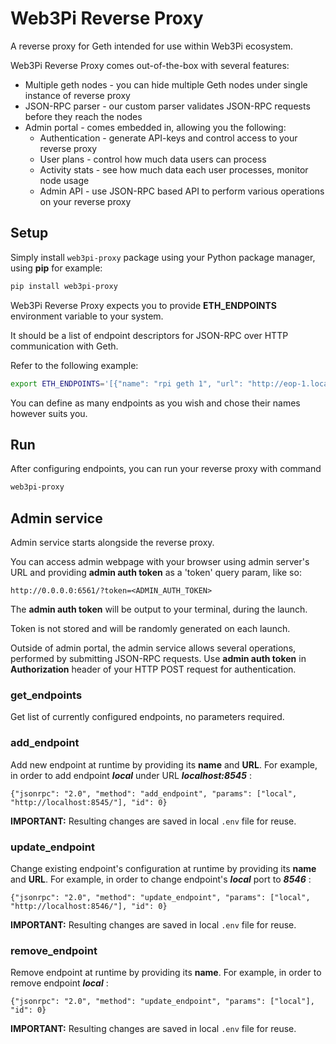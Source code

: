 # Web3Pi Reverse Proxy

A reverse proxy for Geth intended for use within Web3Pi ecosystem.

Web3Pi Reverse Proxy comes out-of-the-box with several features:
 
 - Multiple geth nodes - you can hide multiple Geth nodes under single instance of reverse proxy
 - JSON-RPC parser - our custom parser validates JSON-RPC requests before they reach the nodes
 - Admin portal - comes embedded in, allowing you the following:
	- Authentication - generate API-keys and control access to your reverse proxy
	- User plans - control how much data users can process
	- Activity stats - see how much data each user processes, monitor node usage
	- Admin API - use JSON-RPC based API to perform various operations on your reverse proxy
 
## Setup

Simply install `web3pi-proxy` package using your Python package manager, using **pip** for example:

```bash
pip install web3pi-proxy
```

Web3Pi Reverse Proxy expects you to provide **ETH_ENDPOINTS** environment variable to your system.

It should be a list of endpoint descriptors for JSON-RPC over HTTP communication with Geth.

Refer to the following example:

```bash
export ETH_ENDPOINTS='[{"name": "rpi geth 1", "url": "http://eop-1.local:8545/"}, {"name": "infura", "url": "https://mainnet.infura.io/v3/<YOUR_INFURA_API_KEY>"}]'
```

You can define as many endpoints as you wish and chose their names however suits you.

## Run

After configuring endpoints, you can run your reverse proxy with command

```bash
web3pi-proxy
```

## Admin service

Admin service starts alongside the reverse proxy.

You can access admin webpage with your browser using admin server's URL and providing **admin auth token** as a 'token' query param, like so:

```
http://0.0.0.0:6561/?token=<ADMIN_AUTH_TOKEN>
```

The **admin auth token** will be output to your terminal, during the launch.

Token is not stored and will be randomly generated on each launch.

Outside of admin portal, the admin service allows several operations, performed by submitting JSON-RPC requests.
Use **admin auth token** in **Authorization** header of your HTTP POST request for authentication.

### get_endpoints
Get list of currently configured endpoints, no parameters required.

### add_endpoint
Add new endpoint at runtime by providing its **name** and **URL**. For example, in order to add endpoint ***local*** under URL ***localhost:8545*** :

```
{"jsonrpc": "2.0", "method": "add_endpoint", "params": ["local", "http://localhost:8545/"], "id": 0}
```

**IMPORTANT:** Resulting changes are saved in local `.env` file for reuse.

### update_endpoint
Change existing endpoint's configuration at runtime by providing its **name** and **URL**. For example, in order to change endpoint's ***local*** port to ***8546*** :

```
{"jsonrpc": "2.0", "method": "update_endpoint", "params": ["local", "http://localhost:8546/"], "id": 0}
```

**IMPORTANT:** Resulting changes are saved in local `.env` file for reuse.

### remove_endpoint
Remove endpoint at runtime by providing its **name**. For example, in order to remove endpoint ***local*** :

```
{"jsonrpc": "2.0", "method": "update_endpoint", "params": ["local"], "id": 0}
```

**IMPORTANT:** Resulting changes are saved in local `.env` file for reuse.
